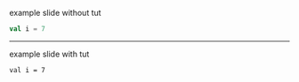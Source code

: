 
example slide without tut

```scala
val i = 7
```

-----

example slide with tut

```tut
val i = 7
```
